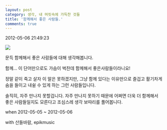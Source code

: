 ```yaml
---
layout: post
category: 생각, 내 머릿속에 가득찬 것들
title: '함께해서 좋은 사람들.'
comments: true
---
```


2012-05-06 21:49:23


  

![][link0]

  

  

문득 함께해서 좋은 사람들에 대해 생각해봅니다.

  

함께... 이 단어만으로도 가슴이 벅찬데 함께해서 좋은사람들이라니요!

  

정말 같이 죽고 살자 이 말은 못하겠지만, 그냥 함께 있다는 이유만으로 즐겁고 활기차게 숨을 들이고 내쉴 수 있게 하는 그런 사람들입니다.

  

솔직히, 자주 만나지 못할겁니다. 자주 만나지 못하기 때문에 어쩌면 더욱 더 함께해서 좋은 사람들일지도 모른다고 조심스레 생각 보따리를
풀어봅니다.

  

when 2012-05-05 ~ 2012-05-06

with 산들바람, epikmusic


[link0]:https://t1.daumcdn.net/cfile/tistory/160EB4434FA6724E2F
